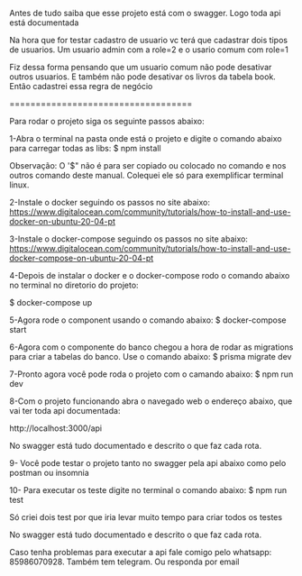 Antes de tudo saiba que esse projeto está com o swagger. Logo toda api está documentada

Na hora que for testar cadastro de usuario vc terá que cadastrar dois tipos de usuarios. Um usuario admin com a role=2 e o usario comum com role=1

Fiz dessa forma pensando que um usuario comum não pode desativar outros usuarios. E também não pode desativar os livros da tabela book. Então cadastrei essa regra de negócio

===================================

Para rodar o projeto siga os seguinte passos abaixo:


1-Abra o terminal na pasta onde está o projeto e digite o comando abaixo para carregar todas as libs:
$ npm install

Observação: O '$" não é para ser copiado ou colocado no comando e nos outros comando deste manual. Colequei ele só para exemplificar terminal linux.

2-Instale o docker seguindo os passos no site abaixo:
https://www.digitalocean.com/community/tutorials/how-to-install-and-use-docker-on-ubuntu-20-04-pt

3-Instale o docker-compose seguindo os passos no site abaixo:
https://www.digitalocean.com/community/tutorials/how-to-install-and-use-docker-compose-on-ubuntu-20-04-pt


4-Depois de instalar o docker e o docker-compose rodo o comando abaixo no terminal no diretorio do projeto:

$ docker-compose up

5-Agora rode o component usando o comando abaixo:
$ docker-compose start

6-Agora com o componente do banco chegou a hora de rodar as migrations para criar a tabelas do banco. Use o comando abaixo:
$ prisma migrate dev

7-Pronto agora você pode roda o projeto com o camando abaixo:
$ npm run dev

8-Com o projeto funcionando abra o navegado web o endereço abaixo, que vai ter toda api documentada:

http://localhost:3000/api

No swagger está tudo documentado e descrito o que faz cada rota.

9- Você pode testar o projeto tanto no swagger pela api abaixo como pelo postman ou insomnia

10- Para executar os teste digite no terminal o comando abaixo:
$ npm run test

Só criei dois test por que iria levar muito tempo para criar todos os testes

No swagger está tudo documentado e descrito o que faz cada rota.

Caso tenha problemas para executar a api fale comigo pelo whatsapp: 85986070928. Também tem telegram. Ou responda por email
